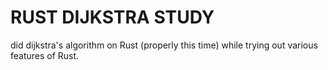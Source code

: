 # RUST DIJKSTRA STUDY

did dijkstra's algorithm on Rust (properly this time) while trying out various features of Rust.
